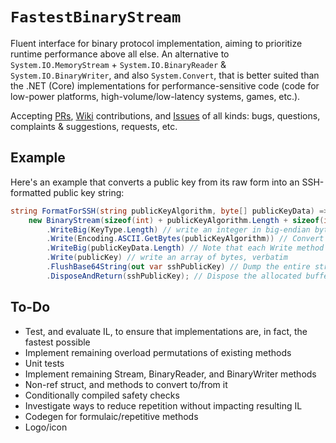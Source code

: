 # `FastestBinaryStream`
Fluent interface for binary protocol implementation, aiming to prioritize runtime performance above all else.  An
alternative to `System.IO.MemoryStream` + `System.IO.BinaryReader` & `System.IO.BinaryWriter`, and also
`System.Convert`, that is better suited than the .NET (Core) implementations for performance-sensitive code (code for
low-power platforms, high-volume/low-latency systems, games, etc.).

Accepting [PRs](https://github.com/M-Pixel/FastestBinaryStream/pulls), [Wiki](https://github.com/M-Pixel/FastestBinaryStream/wiki) contributions, and [Issues](https://github.com/M-Pixel/FastestBinaryStream/issues) of all kinds: bugs, questions, complaints & suggestions, requests, etc.

## Example
Here's an example that converts a public key from its raw form into an SSH-formatted public key string:

```csharp
string FormatForSSH(string publicKeyAlgorithm, byte[] publicKeyData) =>
    new BinaryStream(sizeof(int) + publicKeyAlgorithm.Length + sizeof(int) + publicKeyData.Length)
        .WriteBig(KeyType.Length) // write an integer in big-endian byte order
        .Write(Encoding.ASCII.GetBytes(publicKeyAlgorithm)) // Convert the string from UTF-16 to ASCII and write it
        .WriteBig(publicKeyData.Length) // Note that each Write method advances the stream's head, concatenating values
        .Write(publicKey) // write an array of bytes, verbatim
        .FlushBase64String(out var sshPublicKey) // Dump the entire stream (automatically rewinding the head)
        .DisposeAndReturn(sshPublicKey); // Dispose the allocated buffer, and return the final value
```

## To-Do
- Test, and evaluate IL, to ensure that implementations are, in fact, the fastest possible
- Implement remaining overload permutations of existing methods
- Unit tests
- Implement remaining Stream, BinaryReader, and BinaryWriter methods
- Non-ref struct, and methods to convert to/from it
- Conditionally compiled safety checks
- Investigate ways to reduce repetition without impacting resulting IL
- Codegen for formulaic/repetitive methods
- Logo/icon
